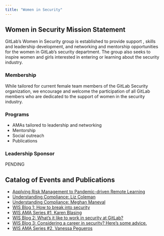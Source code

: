 ```yaml
---
title: "Women in Security"
---
```


## Women in Security Mission Statement

GitLab’s Women in Security group is established to provide support , skills and leadership development, and networking and mentorship opportunities for the women in GitLab’s security department. The group also seeks to inspire women and girls interested in entering or learning about the security industry.

### Membership

While tailored for current female team members of the GitLab Security organization, we encourage and welcome the participation of all GitLab members who are dedicated to the support of women in the security industry.

### Programs

- AMAs tailored to leadership and networking
- Mentorship
- Social outreach
- Publications

### Leadership Sponsor

PENDING

## Catalog of Events and Publications

- [Applying Risk Management to Pandemic-driven Remote Learning](/blog/2020/08/27/applying-risk-management-to-remote-learning/)
- [Understanding Compliance: Liz Coleman](https://www.youtube.com/watch?v=WfbAQfUz-_w)
- [Understanding Compliance: Meghan Maneval](https://www.youtube.com/watch?v=h95ddzEsTog)
- [WIS Blog 1: How to break into security](https://about.gitlab.com/blog/2020/11/12/breaking-into-security/)
- [WIS AMA Series #1, Karen Blasing](https://drive.google.com/file/d/1iLShz008zg9Eatvc4jmVQRy9amMVZK7o/view?usp=sharing)
- [WIS Blog 2: What’s it like to work in security at GitLab?](https://about.gitlab.com/blog/2021/01/07/whats-it-like-to-work-security-at-gitlab/)
- [WIS Blog 3: Considering a career in security? Here’s some advice.](https://about.gitlab.com/blog/2021/03/04/considering-a-career-in-security/)
- [WIS AMA Series #2, Vanessa Pegueros](https://docs.google.com/document/d/1HW3wAtrpoe0sH2Vx3vAC2UvSgxu03IZD52OXSPiLUkI/edit?usp=sharing)
